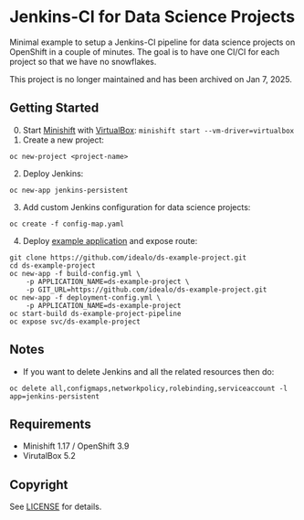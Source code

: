 # Jenkins-CI for Data Science Projects

Minimal example to setup a Jenkins-CI pipeline for data science projects on OpenShift in a couple of minutes. The goal is to have one CI/CI for each project so that we have no snowflakes.

This project is no longer maintained and has been archived on Jan 7, 2025.

## Getting Started

0. Start [Minishift](https://github.com/minishift/minishift) with [VirtualBox](https://www.virtualbox.org/): `minishift start --vm-driver=virtualbox`
1. Create a new project:
```
oc new-project <project-name>
```
2. Deploy Jenkins:
```
oc new-app jenkins-persistent
```
3. Add custom Jenkins configuration for data science projects:
```
oc create -f config-map.yaml
```
4. Deploy [example application](https://github.com/idealo/ds-example-project) and expose route:
```
git clone https://github.com/idealo/ds-example-project.git
cd ds-example-project
oc new-app -f build-config.yml \
    -p APPLICATION_NAME=ds-example-project \
    -p GIT_URL=https://github.com/idealo/ds-example-project.git
oc new-app -f deployment-config.yml \
    -p APPLICATION_NAME=ds-example-project
oc start-build ds-example-project-pipeline
oc expose svc/ds-example-project
```
## Notes

* If you want to delete Jenkins and all the related resources then do:
```
oc delete all,configmaps,networkpolicy,rolebinding,serviceaccount -l app=jenkins-persistent
```

## Requirements

- Minishift 1.17 / OpenShift 3.9
- VirutalBox 5.2

## Copyright

See [LICENSE](LICENSE) for details.
